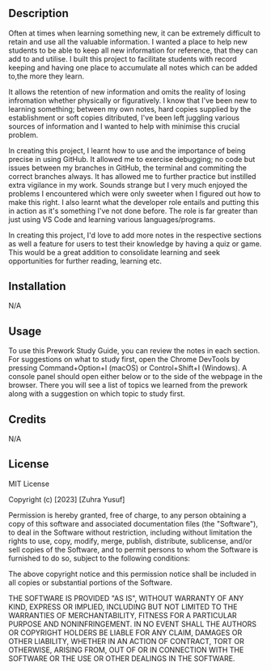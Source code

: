 # <Prework Study Guide Webpage>

## Description


Often at times when learning something new, it can be extremely difficult to retain and use all the valuable information. I wanted a place to help new students to be able to keep all new information for reference, that they can add to and utilise.
I built this project to facilitate students with record keeping and having one place to accumulate all notes which can be added to,the more they learn.

It allows the retention of new information and omits the reality of losing infromation whether physically or figuratively. I know that I've been new to learning something; between my own notes, hard copies supplied by the establishment or soft copies ditributed, I've been left juggling various sources of information and I wanted to help with minimise this crucial problem.

In creating this project, I learnt how to use and the importance of being precise in using GitHub. It allowed me to exercise debugging; no code but issues between my branches in GitHub, the terminal and commiting the correct branches always. It has allowed me to further practice but instilled extra vigilance in my work. Sounds strange but I very much enjoyed the problems I encountered which were only sweeter when I figured out how to make this right. I also learnt what the developer role entails and putting this in action as it's something I've not done before. The role is far greater than just using VS Code and learning various languages/programs.

In creating this project, I'd love to add more notes in the respective sections as well a feature for users to test their knowledge by having a quiz or game. This would be a great addition to consolidate learning and seek opportunities for further reading, learning etc.


## Installation

N/A

## Usage

To use this Prework Study Guide, you can review the notes in each section. For suggestions on what to study first, open the Chrome DevTools by pressing Command+Option+I (macOS) or Control+Shift+I (Windows). A console panel should open either below or to the side of the webpage in the browser. There you will see a list of topics we learned from the prework along with a suggestion on which topic to study first.

## Credits

N/A

## License

MIT License

Copyright (c) [2023] [Zuhra Yusuf]

Permission is hereby granted, free of charge, to any person obtaining a copy
of this software and associated documentation files (the "Software"), to deal
in the Software without restriction, including without limitation the rights
to use, copy, modify, merge, publish, distribute, sublicense, and/or sell
copies of the Software, and to permit persons to whom the Software is
furnished to do so, subject to the following conditions:

The above copyright notice and this permission notice shall be included in all
copies or substantial portions of the Software.

THE SOFTWARE IS PROVIDED "AS IS", WITHOUT WARRANTY OF ANY KIND, EXPRESS OR
IMPLIED, INCLUDING BUT NOT LIMITED TO THE WARRANTIES OF MERCHANTABILITY,
FITNESS FOR A PARTICULAR PURPOSE AND NONINFRINGEMENT. IN NO EVENT SHALL THE
AUTHORS OR COPYRIGHT HOLDERS BE LIABLE FOR ANY CLAIM, DAMAGES OR OTHER
LIABILITY, WHETHER IN AN ACTION OF CONTRACT, TORT OR OTHERWISE, ARISING FROM,
OUT OF OR IN CONNECTION WITH THE SOFTWARE OR THE USE OR OTHER DEALINGS IN THE
SOFTWARE.

